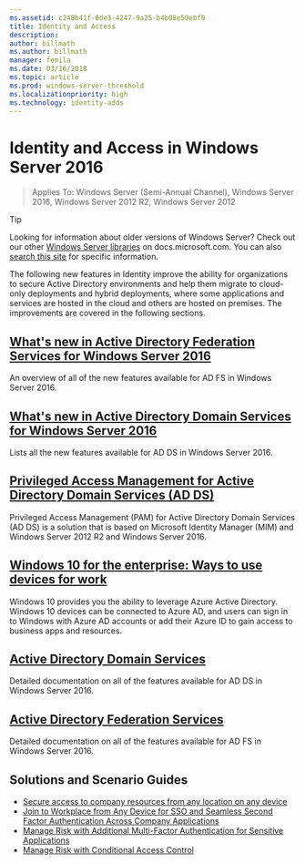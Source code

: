 ```yaml
---
ms.assetid: c248b41f-0de3-4247-9a25-b4b08e50ebf0
title: Identity and Access
description:
author: billmath
ms.author: billmath
manager: femila
ms.date: 03/16/2018
ms.topic: article
ms.prod: windows-server-threshold
ms.localizationpriority: high
ms.technology: identity-adds
---
```


# Identity and Access in Windows Server 2016

>Applies To: Windows Server (Semi-Annual Channel), Windows Server 2016, Windows Server 2012 R2, Windows Server 2012

>[!TIP]
> Looking for information about older versions of Windows Server? Check out our other [Windows Server libraries](/previous-versions/windows/) on docs.microsoft.com. You can also [search this site](https://docs.microsoft.com/search/index?search=Windows+Server&dataSource=previousVersions) for specific information.

 The following new features in Identity improve the ability for organizations to secure Active Directory environments and help them migrate to cloud-only deployments and hybrid deployments, where some applications and services are hosted in the cloud and others are hosted on premises. The improvements are covered in the following sections.


## [What's new in Active Directory Federation Services for Windows Server 2016](ad-fs/overview/whats-new-active-directory-federation-services-windows-server.md)
An overview of all of the new features available for AD FS in Windows Server 2016.  

## [What's new in Active Directory Domain Services for Windows Server 2016](whats-new-active-directory-domain-services.md)
Lists all the new features available for AD DS in Windows Server 2016.  

## [Privileged Access Management for Active Directory Domain Services &#40;AD DS&#41;](https://technet.microsoft.com/library/dn903243.aspx)
Privileged Access Management (PAM) for Active Directory Domain Services (AD DS) is a solution that is based on Microsoft Identity Manager (MIM) and Windows Server 2012 R2 and Windows Server 2016.

## [Windows 10 for the enterprise: Ways to use devices for work](https://azure.microsoft.com/documentation/articles/active-directory-azureadjoin-windows10-devices-overview/?rnd=1)
Windows 10 provides you the ability to leverage Azure Active Directory. Windows 10 devices can be connected to Azure AD, and users can sign in to Windows with Azure AD accounts or add their Azure ID to gain access to business apps and resources.

## [Active Directory Domain Services](../identity/ad-ds/Active-Directory-Domain-Services.md)
Detailed documentation on all of the features available for AD DS in Windows Server 2016.

## [Active Directory Federation Services](Active-Directory-Federation-Services.md)
Detailed documentation on all of the features available for AD FS in Windows Server 2016.  

## Solutions and Scenario Guides  
* [Secure access to company resources from any location on any device](https://technet.microsoft.com/library/dn550982.aspx)  
*  [Join to Workplace from Any Device for SSO and Seamless Second Factor Authentication Across Company Applications](https://technet.microsoft.com/library/dn280945.aspx)  
* [Manage Risk with Additional Multi-Factor Authentication for Sensitive Applications](https://technet.microsoft.com/library/dn280949.aspx)  
* [Manage Risk with Conditional Access Control](https://technet.microsoft.com/library/dn280937.aspx)